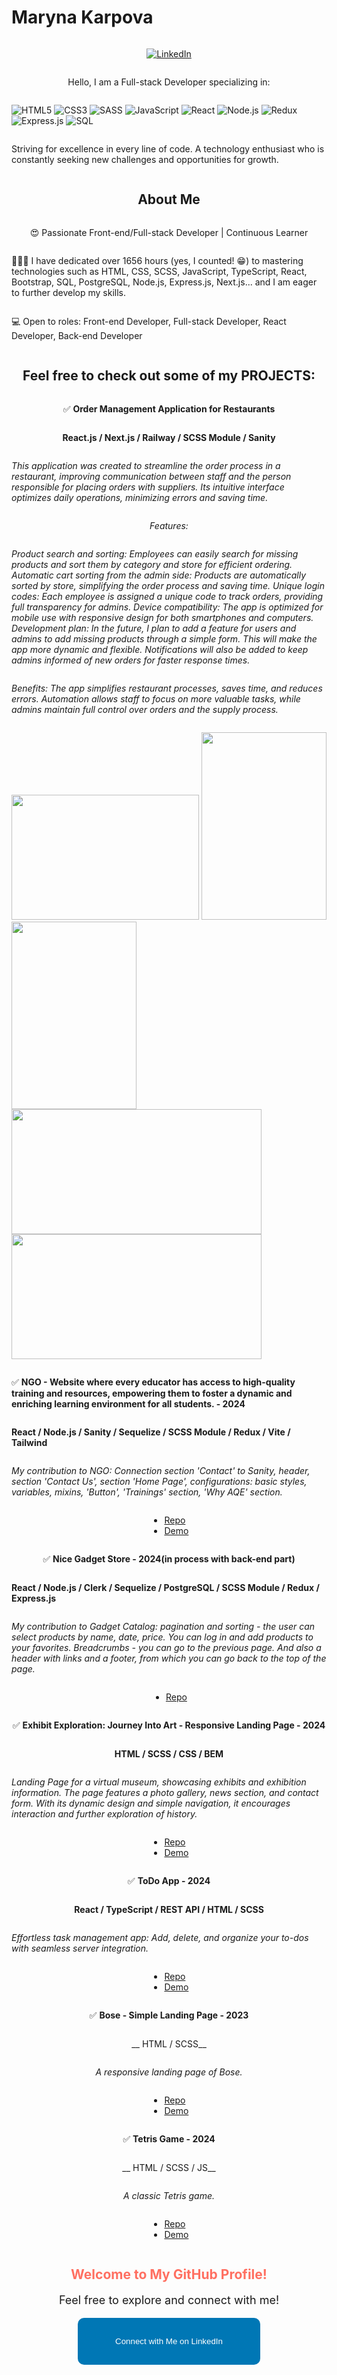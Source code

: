 # Maryna Karpova
<div style="display: flex; flex-direction: column; align-items: center;">

[![LinkedIn](https://img.shields.io/badge/-LinkedIn-blue?style=flat-square&logo=linkedin&logoColor=white&link=https://www.linkedin.com/in/maryna-karpova/)](https://www.linkedin.com/in/maryna-karpova/)

Hello, I am a Full-stack Developer specializing in:

![HTML5](https://img.icons8.com/color/48/000000/html-5.png)
![CSS3](https://img.icons8.com/color/48/000000/css3.png)
![SASS](https://img.icons8.com/color/48/000000/sass.png)
![JavaScript](https://img.icons8.com/color/48/000000/javascript.png)
![React](https://img.icons8.com/plasticine/48/000000/react.png)
![Node.js](https://img.icons8.com/color/48/000000/nodejs.png)
![Redux](https://img.icons8.com/color/48/000000/redux.png)
![Express.js](https://img.icons8.com/?size=48&id=WNoJgbzDr3i2&format=png&color=000000)
![SQL](https://img.icons8.com/?size=48&id=59952&format=png&color=000000)

Striving for excellence in every line of code. A technology enthusiast who is constantly seeking new challenges and opportunities for growth.

## About Me
😍 Passionate Front-end/Full-stack Developer | Continuous Learner

👨🏻‍💻 I have dedicated over 1656 hours (yes, I counted! 😁) to mastering technologies such as HTML, CSS, SCSS, JavaScript, TypeScript, React, Bootstrap, SQL, PostgreSQL, Node.js, Express.js, Next.js... and I am eager to further develop my skills.

💻 Open to roles: Front-end Developer, Full-stack Developer, React Developer, Back-end Developer

## Feel free to check out some of my PROJECTS:

✅ **Order Management Application for Restaurants**

__React.js / Next.js / Railway / SCSS Module / Sanity__

*This application was created to streamline the order process in a restaurant, improving communication between staff and the person responsible for placing orders with suppliers. Its intuitive interface optimizes daily* *operations, minimizing errors and saving time.*

*Features:*

*Product search and sorting: Employees can easily search for missing products and sort them by category and store for efficient ordering.*
*Automatic cart sorting from the admin side: Products are automatically sorted by store, simplifying the order process and saving time.*
*Unique login codes: Each employee is assigned a unique code to track orders, providing full transparency for admins.*
*Device compatibility: The app is optimized for mobile use with responsive design for both smartphones and computers.*
*Development plan: In the future, I plan to add a feature for users and admins to add missing products through a simple form. This will make the app more dynamic and flexible. Notifications will also be added to keep* *admins informed of new orders for faster response times.*

*Benefits: The app simplifies restaurant processes, saves time, and reduces errors. Automation allows staff to focus on more valuable tasks, while admins maintain full control over orders and the supply process.*

<img src="https://drive.google.com/uc?export=view&id=1bR-B4w_m23XM5RqwaJtK-_bYQHUnkOwT" width="300" height="200" /> <img src="https://drive.google.com/uc?export=view&id=1vC4T3Tx0t37panyGOLSf50qjm6FhYjzy" width="200" height="300" /> <img src="https://drive.google.com/uc?export=view&id=1uLnwcCVjhaD0DvVCnF6sPto0YMDZPqmN" width="200" height="300" /> <img src="https://drive.google.com/uc?export=view&id=1bnx6ykp2oNUh_aW6HWL2jHZPu0tdatg0" width="400" height="200" /> <img src="https://drive.google.com/uc?export=view&id=189y8fbTtYPxcolG3cN_exlLm6o7unzwq" width="400" height="200" />


✅ **NGO  - Website where every educator has access to high-quality training and resources, empowering them to foster a dynamic and enriching learning environment for all students. - 2024**

__React / Node.js / Sanity / Sequelize / SCSS Module / Redux / Vite / Tailwind__

*My contribution to NGO: Connection section 'Contact' to Sanity, header, section 'Contact Us', section 'Home Page', configurations: basic styles, variables, mixins, 'Button', 'Trainings' section, 'Why AQE' section.*

- [Repo](https://github.com/NGO-AQE/NGO-AQE-Project)
- [Demo](https://ngo-aqe-project-git-main-ngo-aqes-projects.vercel.app/en#form)

✅ **Nice Gadget Store - 2024(in process with back-end part)**

__React / Node.js / Clerk / Sequelize / PostgreSQL / SCSS Module / Redux / Express.js__

*My contribution to Gadget Catalog: pagination and sorting - the user can select products by name, date, price. You can log in and add products to your favorites. Breadcrumbs - you can go to the previous page. And also a header with links and a footer, from which you can go back to the top of the page.*

- [Repo](https://github.com/marinatea/nice_gadget_store)

✅ **Exhibit Exploration: Journey Into Art - Responsive Landing Page - 2024**

__HTML / SCSS / CSS / BEM__

*Landing Page for a virtual museum, showcasing exhibits and exhibition information.
The page features a photo gallery, news section, and contact form.
With its dynamic design and simple navigation, it encourages interaction and further exploration of history.*

- [Repo](https://github.com/marinatea/themet/tree/develop)
- [Demo](https://marinatea.github.io/themet/)

✅ **ToDo App - 2024**

__React / TypeScript / REST API / HTML / SCSS__

*Effortless task management app: Add, delete, and organize your to-dos with seamless server integration.*

- [Repo](https://github.com/marinatea/react_todo-app-with-api/tree/develop)
- [Demo](https://marinatea.github.io/react_todo-app-with-api/)

✅ **Bose - Simple Landing Page - 2023**

__ HTML / SCSS__

*A responsive landing page of Bose.*

- [Repo](https://github.com/marinatea/bose_simple_landing)
- [Demo](https://marinatea.github.io/bose_simple_landing/)

✅ **Tetris Game - 2024**

__ HTML / SCSS / JS__

*A classic Tetris game.*

- [Repo](https://github.com/marinatea/Tetris_js)
- [Demo](https://marinatea.github.io/Tetris_js/)


<!-- Add interactive elements below -->
<div style="text-align: center;">
  <h2 style="color: #ff6f61;">Welcome to My GitHub Profile!</h2>
  <p style="font-size: 18px;">Feel free to explore and connect with me!</p>
  <a href="https://www.linkedin.com/in/maryna-karpova/" style="text-decoration: none;"><button style="background-color: #0077B5; color: white; padding: 30px 60px; border: none; border-radius: 10px; cursor: pointer;">Connect with Me on LinkedIn</button></a>
</div>

</div>
